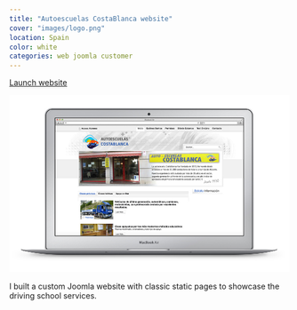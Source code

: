 ```yaml
---
title: "Autoescuelas CostaBlanca website"
cover: "images/logo.png"
location: Spain
color: white
categories: web joomla customer
---
```


<p class="align-center">
<a class="btn" href="http://costablanca.herokuapp.com" target="_blank">Launch website</a>
</p>

![](./images/1.jpg)

I built a custom Joomla website with classic static pages to showcase the driving school services.
